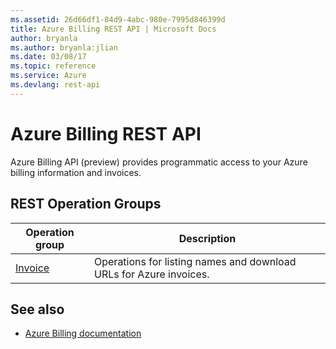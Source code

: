 ```yaml
---
ms.assetid: 26d66df1-84d9-4abc-980e-7995d846399d
title: Azure Billing REST API | Microsoft Docs
author: bryanla
ms.author: bryanla:jlian
ms.date: 03/08/17
ms.topic: reference
ms.service: Azure
ms.devlang: rest-api 
---
```


# Azure Billing REST API

Azure Billing API (preview) provides programmatic access to your Azure billing information and invoices. 

## REST Operation Groups 

| Operation group | Description                                                        |
|-----------------|--------------------------------------------------------------------|
| [Invoice](./docs-ref-autogen/billing/Invoices.json)         | Operations for listing names and download URLs for Azure invoices. |

## See also

- [Azure Billing documentation](https://docs.microsoft.com/azure/billing/)
